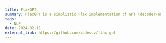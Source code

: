 ```yaml
---
title: FlaxGPT
summary: FlaxGPT is a simplistic Flax implementation of GPT (decoder-only transformer) model. Supports loading LLaMA2 checkpoints and make predictions.
tags:
  - NLP
date: 2024-02-11
external_link: https://github.com/codescv/flax-gpt
---
```

